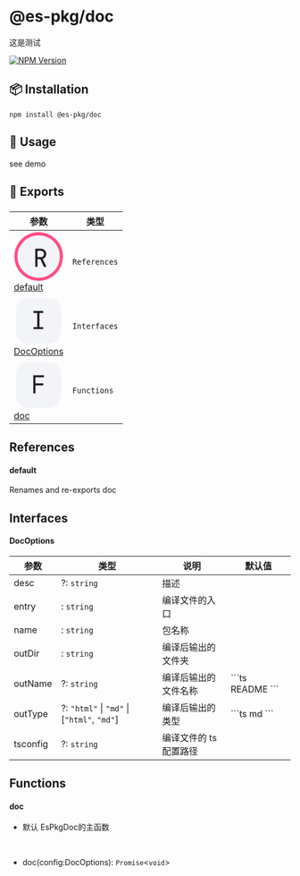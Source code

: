    

@es-pkg/doc
===========

这是测试

[![NPM Version](https://camo.githubusercontent.com/87e231f6c9c425b8388e50d5b37d2712ca941d75263a1f2cc0c4f3e277a5fe4f/68747470733a2f2f696d672e736869656c64732e696f2f6e706d2f762f65732d706b673f636f6c6f723d333363643536266c6f676f3d6e706d)](https://www.npmjs.com/package/@es-pkg/doc)

📦 **Installation**
-------------------

    npm install @es-pkg/doc

🔨 **Usage**
------------

see demo

👊 Exports
----------

### 

<table><thead><tr><th>参数</th><th>类型</th></tr></thead><tbody><tr><td><a href="" class="tsd-index-link"><svg viewBox="0 0 24 24"><rect fill="#f2f4f8" stroke="#FF4D82" stroke-width="1.5" x="1" y="1" width="22" height="22" rx="12"></rect><path d="M10.354 17V8.24H13.066C13.586 8.24 14.042 8.348 14.434 8.564C14.826 8.772 15.13 9.064 15.346 9.44C15.562 9.816 15.67 10.256 15.67 10.76C15.67 11.352 15.514 11.86 15.202 12.284C14.898 12.708 14.482 13 13.954 13.16L15.79 17H14.518L12.838 13.28H11.434V17H10.354ZM11.434 12.308H13.066C13.514 12.308 13.874 12.168 14.146 11.888C14.418 11.6 14.554 11.224 14.554 10.76C14.554 10.288 14.418 9.912 14.146 9.632C13.874 9.352 13.514 9.212 13.066 9.212H11.434V12.308Z" fill="#222"></path></svg><span>default</span></a></td><td><code>References</code></td></tr><tr><td><a href="" class="tsd-index-link"><svg viewBox="0 0 24 24"><rect fill="#f2f4f8" stroke="var(--color-ts-interface)" stroke-width="1.5" x="1" y="1" width="22" height="22" rx="6"></rect><path d="M9.51 16V15.016H11.298V8.224H9.51V7.24H14.19V8.224H12.402V15.016H14.19V16H9.51Z" fill="#222"></path></svg><span>DocOptions</span></a></td><td><code>Interfaces</code></td></tr><tr><td><a href="" class="tsd-index-link"><svg viewBox="0 0 24 24"><rect fill="#f2f4f8" stroke="var(--color-ts-function)" stroke-width="1.5" x="1" y="1" width="22" height="22" rx="6"></rect><path d="M9.39 16V7.24H14.55V8.224H10.446V11.128H14.238V12.112H10.47V16H9.39Z" fill="#222"></path></svg><span>doc</span></a></td><td><code>Functions</code></td></tr></tbody></table>

**References**
--------------

#### default

Renames and re-exports doc

**Interfaces**
--------------

#### DocOptions

<table><thead><tr><th>参数</th><th>类型</th><th>说明</th><th>默认值</th></tr></thead><tbody><tr><td><span class="tsd-kind-property">desc</span></td><td><a class="tsd-anchor"></a><div class="tsd-signature"><span class="tsd-signature-symbol">?:</span> <code class="tsd-signature-type">string</code></div></td><td><div class="tsd-comment tsd-typography">描述</div></td><td></td></tr><tr><td><span class="tsd-kind-property">entry</span></td><td><a class="tsd-anchor"></a><div class="tsd-signature"><span class="tsd-signature-symbol">:</span> <code class="tsd-signature-type">string</code></div></td><td><div class="tsd-comment tsd-typography">编译文件的入口</div></td><td></td></tr><tr><td><span class="tsd-kind-property">name</span></td><td><a class="tsd-anchor"></a><div class="tsd-signature"><span class="tsd-signature-symbol">:</span> <code class="tsd-signature-type">string</code></div></td><td><div class="tsd-comment tsd-typography">包名称</div></td><td></td></tr><tr><td><span class="tsd-kind-property">outDir</span></td><td><a class="tsd-anchor"></a><div class="tsd-signature"><span class="tsd-signature-symbol">:</span> <code class="tsd-signature-type">string</code></div></td><td><div class="tsd-comment tsd-typography">编译后输出的文件夹</div></td><td></td></tr><tr><td><span class="tsd-kind-property">outName</span></td><td><a class="tsd-anchor"></a><div class="tsd-signature"><span class="tsd-signature-symbol">?:</span> <code class="tsd-signature-type">string</code></div></td><td><div class="tsd-comment tsd-typography">编译后输出的文件名称</div></td><td>```ts README ```</td></tr><tr><td><span class="tsd-kind-property">outType</span></td><td><a class="tsd-anchor"></a><div class="tsd-signature"><span class="tsd-signature-symbol">?:</span> <code class="tsd-signature-type">"html"</code><span class="tsd-signature-symbol"> | </span><code class="tsd-signature-type">"md"</code><span class="tsd-signature-symbol"> | </span><span class="tsd-signature-symbol">[</span><code class="tsd-signature-type">"html"</code><span class="tsd-signature-symbol">, </span><code class="tsd-signature-type">"md"</code><span class="tsd-signature-symbol">]</span></div></td><td><div class="tsd-comment tsd-typography">编译后输出的类型</div></td><td>```ts md ```</td></tr><tr><td><span class="tsd-kind-property">tsconfig</span></td><td><a class="tsd-anchor"></a><div class="tsd-signature"><span class="tsd-signature-symbol">?:</span> <code class="tsd-signature-type">string</code></div></td><td><div class="tsd-comment tsd-typography">编译文件的 ts配置路径</div></td><td></td></tr></tbody></table>

**Functions**
-------------

#### doc

*   默认 EsPkgDoc的主函数
    
      
*   doc(config:DocOptions): `Promise`<`void`\>